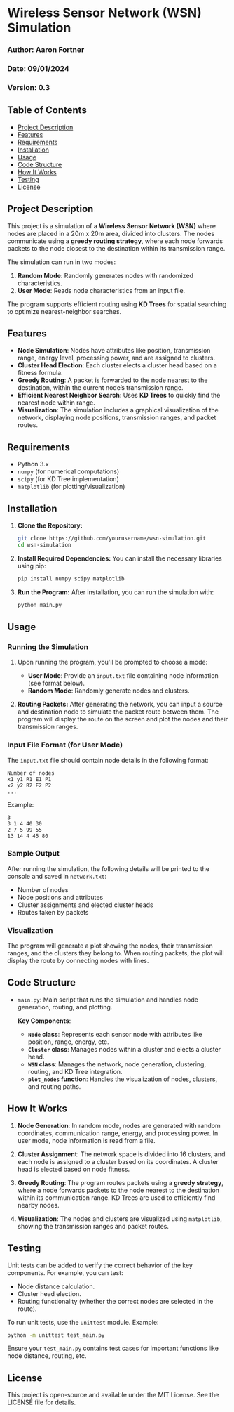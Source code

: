 # Wireless Sensor Network (WSN) Simulation

### Author: Aaron Fortner  
### Date: 09/01/2024  
### Version: 0.3

## Table of Contents
- [Project Description](#project-description)
- [Features](#features)
- [Requirements](#requirements)
- [Installation](#installation)
- [Usage](#usage)
- [Code Structure](#code-structure)
- [How It Works](#how-it-works)
- [Testing](#testing)
- [License](#license)

## Project Description

This project is a simulation of a **Wireless Sensor Network (WSN)** where nodes are placed in a 20m x 20m area, divided into clusters. The nodes communicate using a **greedy routing strategy**, where each node forwards packets to the node closest to the destination within its transmission range.

The simulation can run in two modes:
1. **Random Mode**: Randomly generates nodes with randomized characteristics.
2. **User Mode**: Reads node characteristics from an input file.

The program supports efficient routing using **KD Trees** for spatial searching to optimize nearest-neighbor searches.

## Features

- **Node Simulation**: Nodes have attributes like position, transmission range, energy level, processing power, and are assigned to clusters.
- **Cluster Head Election**: Each cluster elects a cluster head based on a fitness formula.
- **Greedy Routing**: A packet is forwarded to the node nearest to the destination, within the current node’s transmission range.
- **Efficient Nearest Neighbor Search**: Uses **KD Trees** to quickly find the nearest node within range.
- **Visualization**: The simulation includes a graphical visualization of the network, displaying node positions, transmission ranges, and packet routes.

## Requirements

- Python 3.x
- `numpy` (for numerical computations)
- `scipy` (for KD Tree implementation)
- `matplotlib` (for plotting/visualization)

## Installation

1. **Clone the Repository:**
   ```bash
   git clone https://github.com/yourusername/wsn-simulation.git
   cd wsn-simulation
   ```

2. **Install Required Dependencies:**
   You can install the necessary libraries using pip:
   ```bash
   pip install numpy scipy matplotlib
   ```

3. **Run the Program:**
   After installation, you can run the simulation with:
   ```bash
   python main.py
   ```

## Usage

### Running the Simulation

1. Upon running the program, you'll be prompted to choose a mode:
   - **User Mode**: Provide an `input.txt` file containing node information (see format below).
   - **Random Mode**: Randomly generate nodes and clusters.

2. **Routing Packets:**
   After generating the network, you can input a source and destination node to simulate the packet route between them. The program will display the route on the screen and plot the nodes and their transmission ranges.

### Input File Format (for User Mode)
The `input.txt` file should contain node details in the following format:

```
Number of nodes
x1 y1 R1 E1 P1
x2 y2 R2 E2 P2
...
```

Example:
```
3
3 1 4 40 30
2 7 5 99 55
13 14 4 45 80
```

### Sample Output

After running the simulation, the following details will be printed to the console and saved in `network.txt`:

- Number of nodes
- Node positions and attributes
- Cluster assignments and elected cluster heads
- Routes taken by packets

### Visualization
The program will generate a plot showing the nodes, their transmission ranges, and the clusters they belong to. When routing packets, the plot will display the route by connecting nodes with lines.

## Code Structure

- `main.py`: Main script that runs the simulation and handles node generation, routing, and plotting.
  
  **Key Components**:
  - **`Node` class**: Represents each sensor node with attributes like position, range, energy, etc.
  - **`Cluster` class**: Manages nodes within a cluster and elects a cluster head.
  - **`WSN` class**: Manages the network, node generation, clustering, routing, and KD Tree integration.
  - **`plot_nodes` function**: Handles the visualization of nodes, clusters, and routing paths.

## How It Works

1. **Node Generation**:
   In random mode, nodes are generated with random coordinates, communication range, energy, and processing power. In user mode, node information is read from a file.

2. **Cluster Assignment**:
   The network space is divided into 16 clusters, and each node is assigned to a cluster based on its coordinates. A cluster head is elected based on node fitness.

3. **Greedy Routing**:
   The program routes packets using a **greedy strategy**, where a node forwards packets to the node nearest to the destination within its communication range. KD Trees are used to efficiently find nearby nodes.

4. **Visualization**:
   The nodes and clusters are visualized using `matplotlib`, showing the transmission ranges and packet routes.

## Testing

Unit tests can be added to verify the correct behavior of the key components. For example, you can test:
- Node distance calculation.
- Cluster head election.
- Routing functionality (whether the correct nodes are selected in the route).

To run unit tests, use the `unittest` module. Example:

```bash
python -m unittest test_main.py
```

Ensure your `test_main.py` contains test cases for important functions like node distance, routing, etc.

## License

This project is open-source and available under the MIT License. See the LICENSE file for details.
